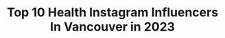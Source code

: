 ---
title: Top 10 Health Instagram Influencers In Vancouver in 2023
description: >-
  Find top health Instagram influencers in Vancouver in 2023. Most popular hashtags: #health #vancouver #mentalhealth.
platform: Instagram
hits: 49
text_top: Discover the top-rated Instagram influencers on inBeat.
text_bottom: Our database holds 49 Instagram influencers like this in Vancouver, Canada for you to pitch.
profiles:
  - username: "missjazzy_fit"
    fullname: >-
      Jazmin Gillespie
    bio: >-
      Vancouver,Canada🇨🇦 TRAIN WITH ME NOW 👇🏼👇🏼
    location: "Canada"
    followers: 236853
    engagement: 313
    commentsToLikes: 0.028957
    id: ckap66t63enbh0i780w16uu7u
    verified: false
    hashtags: "#letswork, #missjazzyfit, #quadqueen, #thickfit"
  - username: "praisevaughn"
    fullname: >-
      Praise Vaughn
    bio: >-
      Courage. Compassion. Connection. 👉🏽 2 Timothy 1:7 🙌🏽 👊🏽 Learn to Box 👊🏽
    location: "Canada"
    followers: 17020
    engagement: 424
    commentsToLikes: 0.056641
    id: ck6tk1qdc3u3e0j71y20xt5vc
    verified: false
    hashtags: "#fightcapital, #vancouverboxing, #sausagedog, #vancity"
  - username: "russianjesusxo"
    fullname: >-
      🇷🇺алёна соболева
    bio: >-
      $ex drugs & rock’n’roll💀💋 Pink makes da boys wink Sanity is a waste of time Party till you’re homeless Vegetarian 14 years 🌿🐔💕🥗
    location: "Canada"
    followers: 10549
    engagement: 304
    commentsToLikes: 0.038944
    id: ck6tkvk9k5hlq0j7133zlesyx
    verified: false
    hashtags: "#russianmafia, #bangbang, #winedinesixtynine, #sfx"
  - username: "feliciasfabfoodz"
    fullname: >-
      felicia
    bio: >-
      ⋒ mostly plant-based dancer ✧ real food recipes ☼ finding health, balance + good vibes ➳ vancouver, bc
    location: "Canada"
    followers: 11617
    engagement: 599
    commentsToLikes: 0.111828
    id: ckap90uqqqqb90i78ug67rebe
    verified: false
    hashtags: "#simplydelish, #ad, #gifted, #organictraditions"
  - username: "cheaplazyvegan"
    fullname: >-
      Cheap Lazy Vegan
    bio: >-
      🎥 YouTube: cheaplazyvegan 🍴 Cafe @savegyyc 🎤 Podcast @thesavegpodcast 😊 Just me @therosatron 🔻 MY EBOOKS! 🔻
    location: "Canada"
    followers: 161479
    engagement: 151
    commentsToLikes: 0.011974
    id: ck136n1357aob0i199kseyulp
    verified: false
    hashtags: "#foodie, #healthy, #bestofvegan, #feedfeed"
  - username: "plentyfullme"
    fullname: >-
      Michelle △ Nutritionist
    bio: >-
      a place for all things health + wellness 🌿 easy healthy recipes using simple ingredients 📸 brand photography + content creation 〰️
    location: "Canada"
    followers: 8886
    engagement: 730
    commentsToLikes: 0.614167
    id: ck5bu85cxhbpj0i11rny7q9gu
    verified: false
    hashtags: "#sponsored, #healthyfood, #linkinbio, #holisticnutrition"
  - username: "itsalexstay"
    fullname: >-
      Alex Stay (he/them)
    bio: >-
      6’5” Growing Cub with a Lithp 🐻 Aethetic Optimitht 🔥 Anti-Bullying Activitht 🏳️‍🌈 Mental Health Advocate 🧠 📍de Montréal - now Vancouver 🏞
    location: "Canada"
    followers: 8495
    engagement: 1374
    commentsToLikes: 0.037302
    id: ck8t9cw42nmrz0j78ubl0modb
    verified: false
    hashtags: "#bodypositivity, #dadbod, #gaycubs, #cuddlebuddy"
  - username: "nachoserricchio"
    fullname: >-
      Ｉｇｎａｃｉｏ Ｓｅｒｒｉｃｃｈｉo
    bio: >-
      Mental Health Advocate 💚
    location: "Canada"
    followers: 97217
    engagement: 612
    commentsToLikes: 0.018834
    id: ck14k6m7enzsc0i19v2u46wgb
    verified: true
    hashtags: "#mentalhealthawareness, #nostigma, #hereforyou, #endthestigma"
  - username: "george_ahhh"
    fullname: >-
      Georgia Ellenwood
    bio: >-
      Badger Alum, Heptathlete: 2018 NCAA Champ Earthlover 🌎 8x All American Vancouver , team 🇨🇦 ..Not defined by my sport @underarmourca Athlete
    location: "Canada"
    followers: 373456
    engagement: 1280
    commentsToLikes: 0.012721
    id: ck0vvscydqjkc0i198hfdkgl4
    verified: true
    hashtags: "#gen8, #lightintelligent, #wellness, #publicit"
  - username: "michaella.shannon"
    fullname: >-
      Michaella Shannon
    bio: >-
      @sutherlandmodel (MA) @me.modelmanagement TV Personality & Fashion Expert @cityline Writer: #WalkWithMeBlog Mental Health SW @sniwwoc
    location: "Canada"
    followers: 7713
    engagement: 518
    commentsToLikes: 0.044274
    id: ck6tiu8ro1fwb0j71j7kyy7fq
    verified: false
    hashtags: "#indigenous, #photooftheday, #style, #memodel"
---